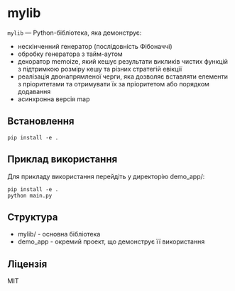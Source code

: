 # mylib

`mylib` — Python-бібліотека, яка демонструє:

- нескінченний генератор (послідовність Фібоначчі)
- обробку генератора з тайм-аутом
- декоратор memoize, який кешує результати викликів чистих функцій з підтримкою розміру кешу та різних стратегій евікції
- реалізація двонапрямленої черги, яка дозволяє вставляти елементи з пріоритетами та отримувати їх за пріоритетом або порядком додавання
- асинхронна версія map

## Встановлення

```pip install -e .```

## Приклад використання

Для прикладу використання перейдіть у директорію demo_app/:

```cd demo_app
pip install -e .
python main.py
```

## Структура

- mylib/ - основна бібліотека
- demo_app - окремий проект, що демонструє її використання

## Ліцензія

MIT